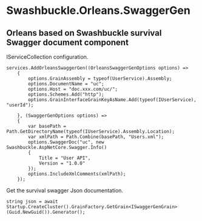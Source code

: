 # Swashbuckle.Orleans.SwaggerGen

## Orleans based on Swashbuckle survival Swagger document component

IServiceCollection configuration.

```
services.AddOrleansSwaggerGen((OrleansSwaggerGenOptions options) =>
    {
        options.GrainAssembly = typeof(UserService).Assembly;
        options.DocumentName = "uc";
        options.Host = "doc.xxx.com/uc/";
        options.Schemes.Add("http");
        options.GrainInterfaceGrainKeyAsName.Add(typeof(IUserService), "userId");

    }, (SwaggerGenOptions options) =>
    {
        var basePath = Path.GetDirectoryName(typeof(IUserService).Assembly.Location);
        var xmlPath = Path.Combine(basePath, "Users.xml");
        options.SwaggerDoc("uc", new Swashbuckle.AspNetCore.Swagger.Info()
        {
            Title = "User API",
            Version = "1.0.0"
        });
        options.IncludeXmlComments(xmlPath);
    });
```

Get the survival swagger Json documentation.

```
string json = await Startup.CreateCluster().GrainFactory.GetGrain<ISwaggerGenGrain>(Guid.NewGuid()).Generator();

```
  
